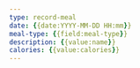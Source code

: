 ```yaml
---
type: record-meal
date: {{date:YYYY-MM-DD HH:mm}}
meal-type: {{field:meal-type}}
description: {{value:name}}
calories: {{value:calories}}
---
```

